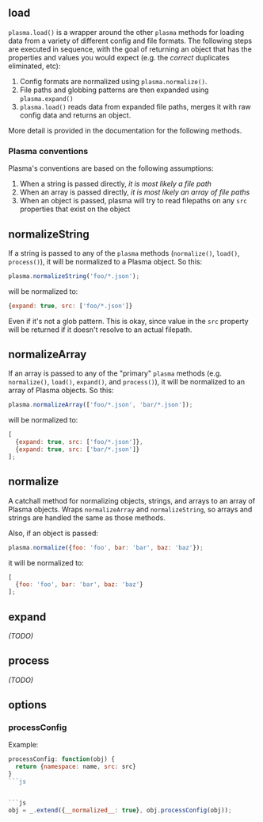 ## load

`plasma.load()` is a wrapper around the other `plasma` methods for loading data from a variety of different config and file formats. The following steps are executed in sequence, with the goal of returning an object that has the properties and values you would expect (e.g. the _correct_ duplicates eliminated, etc):

1. Config formats are normalized using `plasma.normalize()`.
1. File paths and globbing patterns are then expanded using `plasma.expand()`
1. `plasma.load()` reads data from expanded file paths, merges it with raw config data and returns an object.

More detail is provided in the documentation for the following methods.

### Plasma conventions

Plasma's conventions are based on the following assumptions:

1. When a string is passed directly, _it is most likely a file path_
1. When an array is passed directly, _it is most likely an array of file paths_
1. When an object is passed, plasma will try to read filepaths on any `src` properties that exist on the object

## normalizeString
If a string is passed to any of the `plasma` methods (`normalize()`, `load()`, `process()`), it will be normalized to a Plasma object. So this:

```js
plasma.normalizeString('foo/*.json');
```

will be normalized to:

```js
{expand: true, src: ['foo/*.json']}
```
Even if it's not a glob pattern. This is okay, since value in the `src` property will be returned if it doesn't resolve to an actual filepath.


## normalizeArray
If an array is passed to any of the "primary" `plasma` methods (e.g. `normalize()`, `load()`, `expand()`, and `process()`), it will be normalized to an array of Plasma objects. So this:

```js
plasma.normalizeArray(['foo/*.json', 'bar/*.json']);
```

will be normalized to:

```js
[
  {expand: true, src: ['foo/*.json']},
  {expand: true, src: ['bar/*.json']}
];
```

## normalize
A catchall method for normalizing objects, strings, and arrays to an array of Plasma objects. Wraps `normalizeArray` and `normalizeString`, so arrays and strings are handled the same as those methods.

Also, if an object is passed:

```js
plasma.normalize({foo: 'foo', bar: 'bar', baz: 'baz'});
```

it will be normalized to:

```js
[
  {foo: 'foo', bar: 'bar', baz: 'baz'}
];
```

## expand

_(TODO)_

## process

_(TODO)_

## options

### processConfig

Example:

```js
processConfig: function(obj) {
  return {namespace: name, src: src}
}
```js


```js
obj = _.extend({__normalized__: true}, obj.processConfig(obj));
```